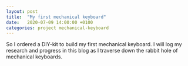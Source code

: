 ```yaml
---
layout: post
title:  "My first mechanical keyboard"
date:   2020-07-09 14:00:00 +0100
categories: project mechanical-keyboard
---
```


So I ordered a DIY-kit to build my first mechanical keyboard. I will log my research and progress in this blog as I traverse down the rabbit hole of mechanical keyboards.
